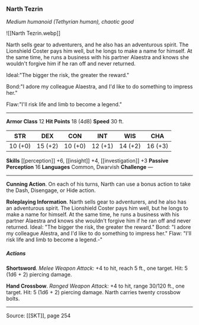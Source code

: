 ### Narth Tezrin
_Medium humanoid (Tethyrian human), chaotic good_

![[Narth Tezrin.webp]]

Narth sells gear to adventurers, and he also has an adventurous spirit. The Lionshield Coster pays him well, but he longs to make a name for himself. At the same time, he runs a business with his partner Alaestra and knows she wouldn't forgive him if he ran off and never returned.

Ideal:"The bigger the risk, the greater the reward."

Bond:"I adore my colleague Alaestra, and I'd like to do something to impress her."

Flaw:"I'll risk life and limb to become a legend."






---

**Armor Class** 12
**Hit Points** 18 (4d8)
**Speed** 30 ft.

| STR     | DEX     | CON     | INT     | WIS     | CHA     |
|---------|---------|---------|---------|---------|---------|
| 10 (+0) | 15 (+2) | 10 (+0) | 12 (+1) | 14 (+2) | 16 (+3) |

**Skills** [[perception]] +6, [[insight]] +4, [[investigation]] +3
**Passive Perception** 16
**Languages** Common, Dwarvish
**Challenge** —

---

**Cunning Action**. On each of his turns, Narth can use a bonus action to take the Dash, Disengage, or Hide action.

**Roleplaying Information**. Narth sells gear to adventurers, and he also has an adventurous spirit. The Lionshield Coster pays him well, but he longs to make a name for himself. At the same time, he runs a business with his partner Alaestra and knows she wouldn't forgive him if he ran off and never returned. Ideal: "The bigger the risk, the greater the reward." Bond: "I adore my colleague Alestra, and I'd like to do something to impress her." Flaw: "I'll risk life and limb to become a legend.-"

##### Actions
**Shortsword**. _Melee Weapon Attack:_ +4 to hit, reach 5 ft., one target. Hit: 5 (1d6 + 2) piercing damage.

**Hand Crossbow**. _Ranged Weapon Attack:_ +4 to hit, range 30/120 ft., one target. Hit: 5 (1d6 + 2) piercing damage. Narth carries twenty crossbow bolts.


---

Source: [[SKT]], page 254